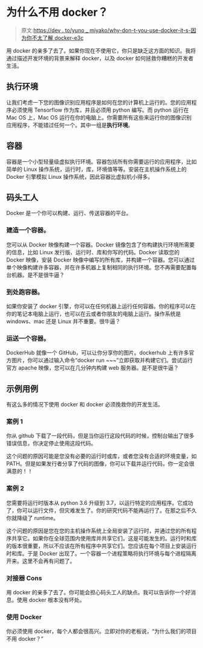 # 为什么不用 docker？

> 原文:[https://dev . to/yuno _ miyako/why-don-t-you-use-docker-it-s-因为你不太了解 docker-e3c](https://dev.to/yuno_miyako/why-don-t-you-use-docker-it-s-because-you-don-t-know-much-about-docker-e3c)

用 docker 的亲多了去了。如果你现在不使用它，你只是缺乏这方面的知识。我将通过描述开发环境的背景来解释 docker，以及 docker 如何拯救你糟糕的开发者生活。

## [](#execution-environment)执行环境

让我们考虑一下您的图像识别应用程序是如何在您的计算机上运行的。您的应用程序必须使用 Tensorflow 作为库，并且必须用 python 编写。而 python 运行在 Mac OS 上，Mac OS 运行在你的电脑上。你需要所有这些来运行你的图像识别应用程序，不能错过任何一个。其中一组是**执行环境**。

## [](#container)容器

容器是一个小型轻量级虚拟执行环境。容器包括所有你需要运行的应用程序，比如简单的 Linux 操作系统，运行时，库，环境值等等。安装在主机操作系统上的 Docker 引擎模拟 Linux 操作系统，因此容器比虚拟机小得多。

## [](#docker)码头工人

Docker 是一个你可以构建、运行、传送容器的平台。

### [](#to-build-a-container)建造一个容器。

您可以从 Docker 映像构建一个容器。Docker 镜像包含了你构建执行环境所需要的信息，比如 Linux 发行版、运行时、库和你写的代码。Docker 读取您的 Docker 映像，安装 Docker 映像中编写的所有库，并构建一个容器。您可以通过单个映像构建许多容器，并在许多机器上复制相同的执行环境。您不再需要配置每台机器。是不是很牛逼？

### [](#to-run-a-container-everywhere)到处跑容器。

如果你安装了 docker 引擎，你可以在任何机器上运行任何容器。你的程序可以在你的笔记本电脑上运行，也可以在云或者你朋友的电脑上运行。操作系统是 windows、mac 还是 Linux 并不重要。很牛逼？

### [](#to-convey-a-container)运送一个容器。

DockerHub 就像一个 GitHub，可以让你分享你的图片。dockerhub 上有许多官方图片，你可以通过输入命令“docker run ~~~”立即获取并构建它们。尝试运行官方 apache 映像，您可以在几分钟内构建 web 服务器。是不是很牛逼？

## [](#sample-use-cases)示例用例

有这么多的情况下使用 docker 和 docker 必须挽救你的开发生活。

### [](#case1)案例 1

你从 github 下载了一段代码，但是当你运行这段代码的时候，控制台输出了很多错误信息，你决定停止使用这段代码。

这个问题的原因可能是您没有必要的运行时或库，或者您没有合适的环境变量，如 PATH。但是如果发行者分享了代码的图像，你可以下载并运行代码，你一定会很满意的！！

### [](#case2)案例 2

您需要将运行时版本从 python 3.6 升级到 3.7，以运行特定的应用程序。它成功了，你可以运行文件，但灾难发生了。你的研究代码不能再运行了。在那之后不久你就降级了 runtime。

这个问题的原因是您在您的主机操作系统上全局安装了运行时，并通过您的所有程序共享它。如果你在全球范围内使用库并共享它们，这是可能发生的。运行时和库的版本很重要，所以不应该在所有程序中共享它们。您应该在每个项目上安装运行时和库。于是 Docker 出现了。一个容器一个进程策略将执行环境与每个进程隔离开来。这里不会再有问题了。

### [](#docker-cons)对接器 Cons

用 docker 的亲多了去了。你可能会担心码头工人的缺点。我可以告诉你一个好消息。使用 docker 根本没有坏处。

### [](#use-docker)使用 Docker

你必须使用 docker，每个人都会很高兴。立即对你的老板说，“为什么我们的项目不用 docker？”